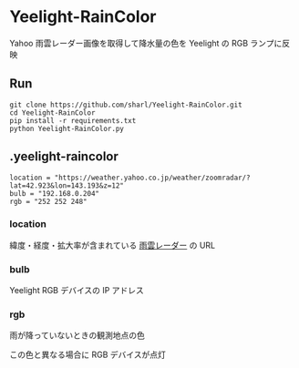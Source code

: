 # Yeelight-RainColor

Yahoo 雨雲レーダー画像を取得して降水量の色を Yeelight の RGB ランプに反映

## Run

```
git clone https://github.com/sharl/Yeelight-RainColor.git
cd Yeelight-RainColor
pip install -r requirements.txt
python Yeelight-RainColor.py
```

## .yeelight-raincolor

```
location = "https://weather.yahoo.co.jp/weather/zoomradar/?lat=42.923&lon=143.193&z=12"
bulb = "192.168.0.204"
rgb = "252 252 248"
```

### location

緯度・経度・拡大率が含まれている [雨雲レーダー](https://weather.yahoo.co.jp/weather/zoomradar/) の URL

### bulb

Yeelight RGB デバイスの IP アドレス

### rgb

雨が降っていないときの観測地点の色

この色と異なる場合に RGB デバイスが点灯

